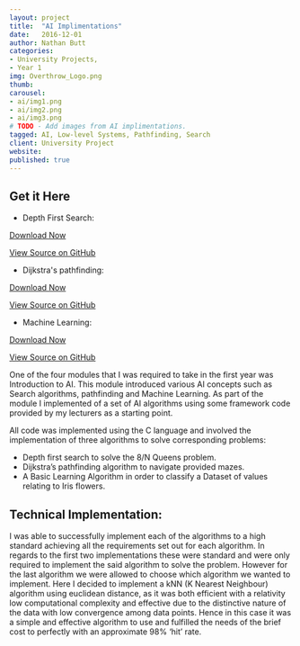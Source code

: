 ```yaml
---
layout: project
title:  "AI Implimentations"
date:   2016-12-01
author: Nathan Butt
categories:
- University Projects,
- Year 1
img: Overthrow_Logo.png
thumb:
carousel:
- ai/img1.png
- ai/img2.png
- ai/img3.png
# TODO - Add images from AI implimentations.
tagged: AI, Low-level Systems, Pathfinding, Search
client: University Project
website:
published: true
---
```


<script async defer src="https://buttons.github.io/buttons.js"></script>

## Get it Here
- Depth First Search:
<p>
<a class="github-button" href="https://github.com/n86-64/IntroToAI-CourseworkTask1/archive/master.zip" data-icon="octicon-cloud-download" data-size="large" aria-label="Download DudleyHK/CyberGameCafe on GitHub">Download Now</a>

<a class="github-button" href="https://github.com/n86-64/IntroToAI-CourseworkTask1/" data-size="large" aria-label="Download DudleyHK/CyberGameCafe on GitHub">View Source on GitHub</a>
</p>

- Dijkstra's pathfinding:
<p>
<a class="github-button" href="https://github.com/n86-64/IntroToAI-CourseworkTask2/archive/master.zip" data-icon="octicon-cloud-download" data-size="large" aria-label="Download DudleyHK/CyberGameCafe on GitHub">Download Now</a>

<a class="github-button" href="https://github.com/n86-64/IntroToAI-CourseworkTask2/" data-size="large" aria-label="Download DudleyHK/CyberGameCafe on GitHub">View Source on GitHub</a>
</p>

- Machine Learning:
<p>
<a class="github-button" href="https://github.com/n86-64/IntroToAI-CourseworkTask3/archive/master.zip" data-icon="octicon-cloud-download" data-size="large" aria-label="Download DudleyHK/CyberGameCafe on GitHub">Download Now</a>

<a class="github-button" href="https://github.com/n86-64/IntroToAI-CourseworkTask3/" data-size="large" aria-label="Download DudleyHK/CyberGameCafe on GitHub">View Source on GitHub</a>
</p>


One of the four modules that I was required to take in the first year was Introduction to AI. This module introduced various AI concepts such as Search algorithms, pathfinding and Machine Learning. As part of the module I implemented of a set of AI algorithms using some framework code provided by my lecturers as a starting point.

All code was implemented using the C language and involved the implementation of three algorithms to solve corresponding problems:

- Depth first search to solve the 8/N Queens problem.
- Dijkstra’s pathfinding algorithm to navigate provided mazes.
- A Basic Learning Algorithm in order to classify a Dataset of values relating to Iris flowers.


## Technical Implementation:
I was able to successfully implement each of the algorithms to a high standard achieving all the requirements set out for each algorithm. In regards to the first two implementations these were standard and were only required to implement the said algorithm to solve the problem.
However for the last algorithm we were allowed to choose which algorithm we wanted to implement. Here I decided to implement a kNN (K Nearest Neighbour) algorithm using euclidean distance, as it was both efficient with a relativity low computational complexity and effective due to the distinctive nature of the data with low convergence among data points. Hence in this case it was a simple and effective algorithm to use and fulfilled the needs of the brief cost to perfectly with an approximate 98% ‘hit’ rate.

